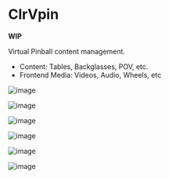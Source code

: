 # ClrVpin
**WIP**

Virtual Pinball content management.
- Content: Tables, Backglasses, POV, etc.
- Frontend Media: Videos, Audio, Wheels, etc

![image](https://user-images.githubusercontent.com/11408611/115951592-12e72800-a514-11eb-8bdd-0b5c55b12478.png)

![image](https://user-images.githubusercontent.com/11408611/115951596-1b3f6300-a514-11eb-9303-f1862ebed795.png)

![image](https://user-images.githubusercontent.com/11408611/115951609-2d210600-a514-11eb-835b-56eb7e923b5e.png)

![image](https://user-images.githubusercontent.com/11408611/115951622-3dd17c00-a514-11eb-8924-55e13c6ae680.png)

![image](https://user-images.githubusercontent.com/11408611/115951626-43c75d00-a514-11eb-8682-f2a1c4e4c078.png)

![image](https://user-images.githubusercontent.com/11408611/115951628-47f37a80-a514-11eb-9977-97944ade5ff4.png)
